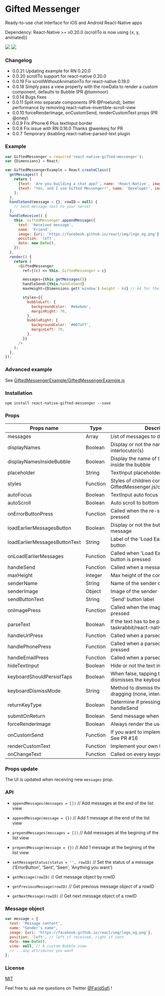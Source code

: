 # Gifted Messenger
Ready-to-use chat interface for iOS and Android React-Native apps

Dependency: React-Native >= v0.20.0 (scrollTo is now using {x, y, animated})


![](https://raw.githubusercontent.com/FaridSafi/react-native-gifted-messenger/master/screenshots/messenger-1.png)
![](https://raw.githubusercontent.com/FaridSafi/react-native-gifted-messenger/master/screenshots/messenger-2.png)


### Changelog
- 0.0.21 Updating example for RN 0.20.0
- 0.0.20 scrollTo support for react-native 0.20.0
- 0.0.19 Fix scrollWithoutAnimationTo for react-native 0.19.0
- 0.0.18 Simply pass a view property with the rowData to render a custom component, defaults to Bubble (PR @tommoor)
- 0.0.14 Bugs fixes
- 0.0.11 Split into separate components (PR @Froelund), better performance by removing react-native-invertible-scroll-view
- 0.0.10 forceRenderImage, onCustomSend, renderCustomText props (PR @oney)
- 0.0.9  Fix iPhone 6 Plus textInput border
- 0.0.8  Fix issue with RN 0.16.0 Thanks @wenkesj for PR
- 0.0.7  Temporary disabling react-native-parsed-text plugin

### Example

```js
var GiftedMessenger = require('react-native-gifted-messenger');
var {Dimensions} = React;

var GiftedMessengerExample = React.createClass({
  getMessages() {
    return [
      {text: 'Are you building a chat app?', name: 'React-Native', image: {uri: 'https://facebook.github.io/react/img/logo_og.png'}, position: 'left', date: new Date(2015, 0, 16, 19, 0)},
      {text: "Yes, and I use Gifted Messenger!", name: 'Developer', image: null, position: 'right', date: new Date(2015, 0, 17, 19, 0)},
    ];
  },
  handleSend(message = {}, rowID = null) {
    // Send message.text to your server
  },
  handleReceive() {
    this._GiftedMessenger.appendMessage({
      text: 'Received message',
      name: 'Friend',
      image: {uri: 'https://facebook.github.io/react/img/logo_og.png'},
      position: 'left',
      date: new Date(),
    });
  },
  render() {
    return (
      <GiftedMessenger
        ref={(c) => this._GiftedMessenger = c}

        messages={this.getMessages()}
        handleSend={this.handleSend}
        maxHeight={Dimensions.get('window').height - 64} // 64 for the navBar

        styles={{
          bubbleLeft: {
            backgroundColor: '#e6e6eb',
            marginRight: 70,
          },
          bubbleRight: {
            backgroundColor: '#007aff',
            marginLeft: 70,
          },
        }}
      />
    );
  },
});
```

### Advanced example

See [GiftedMessengerExample/GiftedMessengerExample.js](https://raw.githubusercontent.com/FaridSafi/react-native-gifted-messenger/master/GiftedMessengerExample/GiftedMessengerExample.js)


### Installation

```npm install react-native-gifted-messenger --save```


### Props


| Props name                    | Type     | Description                                                                | Platform | Default                          |
| ----------------------------- | -------- | -------------------------------------------------------------------------- | -------- | -------------------------------- |
| messages                      | Array    | List of messages to display                                                | Both     | []                               |
| displayNames                  | Boolean  | Display or not the name of the interlocutor(s)                             | Both     | true                             |
| displayNamesInsideBubble      | Boolean  | Display the name of the interlocutor(s) inside the bubble                  | Both     | false                             |
| placeholder                   | String   | TextInput placeholder                                                      | Both     | 'Type a message...'              |
| styles                        | Function | Styles of children components - See GiftedMessenger.js/componentWillMount  | Both     | {}                               |
| autoFocus                     | Boolean  | TextInput auto focus                                                       | Both     | true                             |
| autoScroll                    | Boolean  | Auto scroll to bottom after loading                                                       | Both     | false                            |
| onErrorButtonPress            | Function | Called when the re-send button is pressed                                  | Both     | (message, rowID) => {}           |
| loadEarlierMessagesButton     | Boolean  | Display or not the button to load earlier message                          | Both     | false                            |
| loadEarlierMessagesButtonText | String   | Label of the 'Load Earlier Messages' button                                | Both     | 'Load earlier messages'          |
| onLoadEarlierMessages         | Function | Called when 'Load Earlier Message' button is pressed                       | Both     | (oldestMessage, callback) => {}  |
| handleSend                    | Function | Called when a message is Sent                                              | Both     | (message, rowID) => {}           |
| maxHeight                     | Integer  | Max height of the component                                                | Both     | Dimensions.get('window').height  |
| senderName                    | String   | Name of the sender of the messages                                         | Both     | 'Sender'                         |
| senderImage                   | Object   | Image of the sender                                                        | Both     | null                             |
| sendButtonText                | String   | 'Send' button label                                                        | Both     | 'Send'                           |
| onImagePress                  | Function | Called when the image of a message is pressed                              | Both     | (rowData, rowID) => {}           |
| parseText                     | Boolean  | If the text has to be parsed with taskrabbit/react-native-parsed-text      | iOS      | true                             |
| handleUrlPress                | Function | Called when a parsed url is pressed                                        | iOS      | (url) => {}                      |
| handlePhonePress              | Function | Called when a parsed phone number is pressed                               | iOS      | (phone) => {}                    |
| handleEmailPress              | Function | Called when a parsed email is pressed                                      | iOS      | (email) => {}                    |
| hideTextInput                 | Boolean  | Hide or not the text input                                                 | Both     | false                            |
| keyboardShouldPersistTaps     | Boolean  | When false, tapping the scrollview dismisses the keyboard.                 | Both     | true                             |
| keyboardDismissMode           | String   | Method to dismiss the keyboard when dragging (none, interactive, on-drag)  | Both     | interactive                      |
| returnKeyType                 | Boolean  | Determine if pressing 'send' will trigger handleSend                       | iOS      | false                            |
| submitOnReturn                | Boolean  | Send message when clicking on submit                                       | Both     | false                            |
| forceRenderImage              | Boolean  | Always render the users images (avatar)                                    | Both     | false                            |
| onCustomSend                  | Function | If you want to implement a progress bar. See PR #16                        | Both     | (message) => {}                  |
| renderCustomText              | Function | Implement your own text rendering                                          | Both     | (rowData, rowID) => {}           |
| onChangeText                  | Function | Called on every keypress in the TextInput                                  | Both     | (text) => {}                     |

### Props update

The UI is updated when receiving new ```messages``` prop.


### API

- ```appendMessages(messages = [])``` // Add messages at the end of the list view

- ```appendMessage(message = {})``` // Add 1 message at the end of the list view

- ```prependMessages(messages = [])``` // Add messages at the begining of the list view

- ```prependMessage(message = {})``` // Add 1 message at the begining of the list view

- ```setMessageStatus(status = '', rowID)``` // Set the status of a message ('ErrorButton', 'Sent', 'Seen', 'Anything you want')

- ```getMessage(rowID)``` // Get message object by rowID

- ```getPreviousMessage(rowID)``` // Get previous message object of a rowID

- ```getNextMessage(rowID)``` // Get next message object of a rowID


### Message object

```js
var message = {
  text: 'Message content',
  name: "Sender's name",
  image: {uri: 'https://facebook.github.io/react/img/logo_og.png'},
  position: 'left', // left if received, right if sent
  date: new Date(),
  view: null, // A custom Bubble view
  // ...any attributes you want
};
```

### License

[MIT](LICENSE)



Feel free to ask me questions on Twitter [@FaridSafi](https://www.twitter.com/FaridSafi) !
